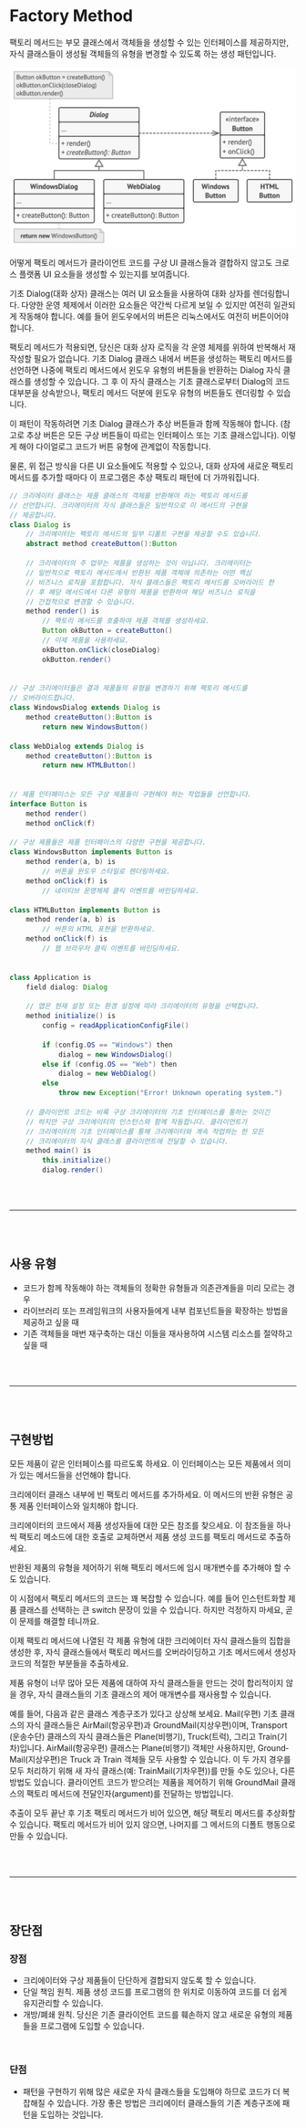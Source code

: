 # Factory Method

팩토리 메서드는 부모 클래스에서 객체들을 생성할 수 있는 인터페이스를 제공하지만, 자식 클래스들이 생성될 객체들의 유형을 변경할 수 있도록 하는 생성 패턴입니다.

![](images/factory.png)

어떻게 팩토리 메서드가 클라이언트 코드를 구상 UI 클래스들과 결합하지 않고도 크로스 플랫폼 UI 요소들을 생성할 수 있는지를 보여줍니다.

기초 Dialog​(대화 상자) 클래스는 여러 UI 요소들을 사용하여 대화 상자를 렌더링합니다. 다양한 운영 체제에서 이러한 요소들은 약간씩 다르게 보일 수 있지만 여전히 일관되게 작동해야 합니다. 예를 들어 윈도우에서의 버튼은 리눅스에서도 여전히 버튼이어야 합니다.

팩토리 메서드가 적용되면, 당신은 대화 상자 로직을 각 운영 체제를 위하여 반복해서 재작성할 필요가 없습니다. 기초 Dialog 클래스 내에서 버튼을 생성하는 팩토리 메서드를 선언하면 나중에 팩토리 메서드에서 윈도우 유형의 버튼들을 반환하는 Dialog 자식 클래스를 생성할 수 있습니다. 그 후 이 자식 클래스는 기초 클래스로부터 Dialog의 코드 대부분을 상속받으나, 팩토리 메서드 덕분에 윈도우 유형의 버튼들도 렌더링할 수 있습니다.

이 패턴이 작동하려면 기초 Dialog 클래스가 추상 버튼들과 함께 작동해야 합니다. (참고로 추상 버튼은 모든 구상 버튼들이 따르는 인터페이스 또는 기초 클래스입니다). 이렇게 해야 다이얼로그 코드가 버튼 유형에 관계없이 작동합니다.

물론, 위 접근 방식을 다른 UI 요소들에도 적용할 수 있으나, 대화 상자에 새로운 팩토리 메서드를 추가할 때마다 이 프로그램은 추상 팩토리 패턴에 더 가까워집니다.

```java
// 크리에이터 클래스는 제품 클래스의 객체를 반환해야 하는 팩토리 메서드를
// 선언합니다. 크리에이터의 자식 클래스들은 일반적으로 이 메서드의 구현을
// 제공합니다.
class Dialog is
    // 크리에이터는 팩토리 메서드의 일부 디폴트 구현을 제공할 수도 있습니다.
    abstract method createButton():Button

    // 크리에이터의 주 업무는 제품을 생성하는 것이 아닙니다. 크리에이터는
    // 일반적으로 팩토리 메서드에서 반환된 제품 객체에 의존하는 어떤 핵심
    // 비즈니스 로직을 포함합니다. 자식 클래스들은 팩토리 메서드를 오버라이드 한
    // 후 해당 메서드에서 다른 유형의 제품을 반환하여 해당 비즈니스 로직을
    // 간접적으로 변경할 수 있습니다.
    method render() is
        // 팩토리 메서드를 호출하여 제품 객체를 생성하세요.
        Button okButton = createButton()
        // 이제 제품을 사용하세요.
        okButton.onClick(closeDialog)
        okButton.render()


// 구상 크리에이터들은 결과 제품들의 유형을 변경하기 위해 팩토리 메서드를
// 오버라이드합니다.
class WindowsDialog extends Dialog is
    method createButton():Button is
        return new WindowsButton()

class WebDialog extends Dialog is
    method createButton():Button is
        return new HTMLButton()


// 제품 인터페이스는 모든 구상 제품들이 구현해야 하는 작업들을 선언합니다.
interface Button is
    method render()
    method onClick(f)

// 구상 제품들은 제품 인터페이스의 다양한 구현을 제공합니다.
class WindowsButton implements Button is
    method render(a, b) is
        // 버튼을 윈도우 스타일로 렌더링하세요.
    method onClick(f) is
        // 네이티브 운영체제 클릭 이벤트를 바인딩하세요.

class HTMLButton implements Button is
    method render(a, b) is
        // 버튼의 HTML 표현을 반환하세요.
    method onClick(f) is
        // 웹 브라우저 클릭 이벤트를 바인딩하세요.


class Application is
    field dialog: Dialog

    // 앱은 현재 설정 또는 환경 설정에 따라 크리에이터의 유형을 선택합니다.
    method initialize() is
        config = readApplicationConfigFile()

        if (config.OS == "Windows") then
            dialog = new WindowsDialog()
        else if (config.OS == "Web") then
            dialog = new WebDialog()
        else
            throw new Exception("Error! Unknown operating system.")

    // 클라이언트 코드는 비록 구상 크리에이터의 기초 인터페이스를 통하는 것이긴
    // 하지만 구상 크리에이터의 인스턴스와 함께 작동합니다. 클라이언트가
    // 크리에이터의 기초 인터페이스를 통해 크리에이터와 계속 작업하는 한 모든
    // 크리에이터의 자식 클래스를 클라이언트에 전달할 수 있습니다.
    method main() is
        this.initialize()
        dialog.render()
```

<br /><br />

---

<br /><br />

## 사용 유형

-   코드가 함께 작동해야 하는 객체들의 정확한 유형들과 의존관계들을 미리 모르는 경우
-   라이브러리 또는 프레임워크의 사용자들에게 내부 컴포넌트들을 확장하는 방법을 제공하고 싶을 때
-   기존 객체들을 매번 재구축하는 대신 이들을 재사용하여 시스템 리소스를 절약하고 싶을 때

<br /><br />

---

<br /><br />

## 구현방법

모든 제품이 같은 인터페이스를 따르도록 하세요. 이 인터페이스는 모든 제품에서 의미가 있는 메서드들을 선언해야 합니다.

크리에이터 클래스 내부에 빈 팩토리 메서드를 추가하세요. 이 메서드의 반환 유형은 공통 제품 인터페이스와 일치해야 합니다.

크리에이터의 코드에서 제품 생성자들에 대한 모든 참조를 찾으세요. 이 참조들을 하나씩 팩토리 메소드에 대한 호출로 교체하면서 제품 생성 코드를 팩토리 메서드로 추출하세요.

반환된 제품의 유형을 제어하기 위해 팩토리 메서드에 임시 매개변수를 추가해야 할 수도 있습니다.

이 시점에서 팩토리 메서드의 코드는 꽤 복잡할 수 있습니다. 예를 들어 인스턴트화할 제품 클래스를 선택하는 큰 switch 문장이 있을 수 있습니다. 하지만 걱정하지 마세요, 곧 이 문제를 해결할 테니까요.

이제 팩토리 메서드에 나열된 각 제품 유형에 대한 크리에이터 자식 클래스들의 집합을 생성한 후, 자식 클래스들에서 팩토리 메서드를 오버라이딩하고 기초 메서드에서 생성자 코드의 적절한 부분들을 추출하세요.

제품 유형이 너무 많아 모든 제품에 대하여 자식 클래스들을 만드는 것이 합리적이지 않을 경우, 자식 클래스들의 기초 클래스의 제어 매개변수를 재사용할 수 있습니다.

예를 들어, 다음과 같은 클래스 계층구조가 있다고 상상해 보세요. Mail​(우편) 기초 클래스의 자식 클래스들은 Air­Mail​(항공우편)​과 Ground­Mail​(지상우편)​이며, Transport​(운송수단) 클래스의 자식 클래스들은 Plane​(비행기), Truck​(트럭), 그리고 Train​(기차)​입니다. Air­Mail​(항공우편) 클래스는 Plane​(비행기) 객체만 사용하지만, Ground­Mail​(지상우편)​은 Truck 과 Train 객체들 모두 사용할 수 있습니다. 이 두 가지 경우를 모두 처리하기 위해 새 자식 클래스​(예: Train­Mail​(기차우편))​를 만들 수도 있으나, 다른 방법도 있습니다. 클라이언트 코드가 받으려는 제품을 제어하기 위해 Ground­Mail 클래스의 팩토리 메서드에 전달인자​(argument)​를 전달하는 방법입니다.

추출이 모두 끝난 후 기초 팩토리 메서드가 비어 있으면, 해당 팩토리 메서드를 추상화할 수 있습니다. 팩토리 메서드가 비어 있지 않으면, 나머지를 그 메서드의 디폴트 행동으로 만들 수 있습니다.

<br /><br />

---

<br /><br />

## 장단점

### 장점

-   크리에이터와 구상 제품들이 단단하게 결합되지 않도록 할 수 있습니다.
-   단일 책임 원칙. 제품 생성 코드를 프로그램의 한 위치로 이동하여 코드를 더 쉽게 유지관리할 수 있습니다.
-   개방/폐쇄 원칙. 당신은 기존 클라이언트 코드를 훼손하지 않고 새로운 유형의 제품들을 프로그램에 도입할 수 있습니다.

<br />

### 단점

-   패턴을 구현하기 위해 많은 새로운 자식 클래스들을 도입해야 하므로 코드가 더 복잡해질 수 있습니다. 가장 좋은 방법은 크리에이터 클래스들의 기존 계층구조에 패턴을 도입하는 것입니다.
